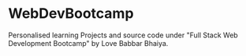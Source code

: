# WebDevBootcamp
Personalised learning Projects and source code under "Full Stack Web Development Bootcamp" by Love Babbar Bhaiya.
